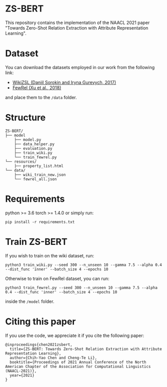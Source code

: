 # ZS-BERT
This repository contains the implementation of the NAACL 2021 paper "Towards Zero-Shot Relation Extraction with Attribute Representation Learning".

# Dataset
You can download the datasets employed in our work from the following link:
- [WikiZSL (Daniil Sorokin and Iryna Gurevych, 2017)](https://drive.google.com/file/d/1ELFGUIYDClmh9GrEHjFYoE_VI1t2a5nK/view?usp=sharing)
- [FewRel (Xu et al., 2018)](https://drive.google.com/file/d/1QY-5R2zqLPnT5DDF5phTbSvEeBkQRh7A/view?usp=sharing)

and place them to the `/data` folder.

# Structure
```
ZS-BERT/
├── model
    ├── model.py
    ├── data_helper.py
    ├── evaluation.py
    ├── train_wiki.py
    └── train_fewrel.py
└── resources/
    ├── property_list.html
└── data/
    ├── wiki_train_new.json
    └── fewrel_all.json
```

# Requirements
python >= 3.6
torch >= 1.4.0
or simply run:
```
pip install -r requirements.txt
```

# Train ZS-BERT
If you wish to train on the wiki dataset, run:
```
python3 train_wiki.py --seed 300 --n_unseen 10 --gamma 7.5 --alpha 0.4 --dist_func 'inner' --batch_size 4 --epochs 10
```
Otherwise to train on FewRel dataset, you can run:
```
python3 train_fewrel.py --seed 300 --n_unseen 10 --gamma 7.5 --alpha 0.4 --dist_func 'inner' --batch_size 4 --epochs 10
```
inside the `/model` folder.

# Citing this paper
If you use the code, we appreciate it if you cite the following paper:

```
@inproceedings{chen2021zsbert,
  title={ZS-BERT: Towards Zero-Shot Relation Extraction with Attribute Representation Learning},
  author={Chih-Yao Chen and Cheng-Te Li},
  booktitle={Proceedings of 2021 Annual Conference of the North American Chapter of the Association for Computational Linguistics (NAACL-2021)},
  year={2021}
}
```
